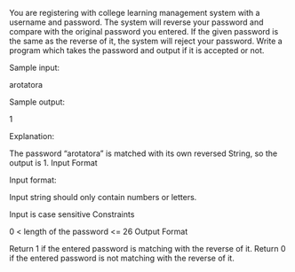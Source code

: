 You are registering with college learning management system with a username and password. The system will reverse your password and compare with the original password you entered. If the given password is the same as the reverse of it, the system will reject your password. Write a program which takes the password and output if it is accepted or not.

Sample input: 

arotatora 

 

Sample output: 

1 

 

Explanation: 

The password “arotatora” is matched with its own reversed String, so the output is 1.
Input Format

Input format: 

Input string should only contain numbers or letters. 

Input is case sensitive
Constraints

0 < length of the password <= 26
Output Format

Return 1 if the entered password is matching with the reverse of it. Return 0 if the entered password is not matching with the reverse of it.